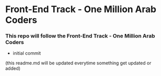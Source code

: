 # Front-End Track - One Million Arab Coders


### This repo will follow the Front-End Track - One Million Arab Coders

- initial commit


(this readme.md will be updated everytime something get updated or added)
